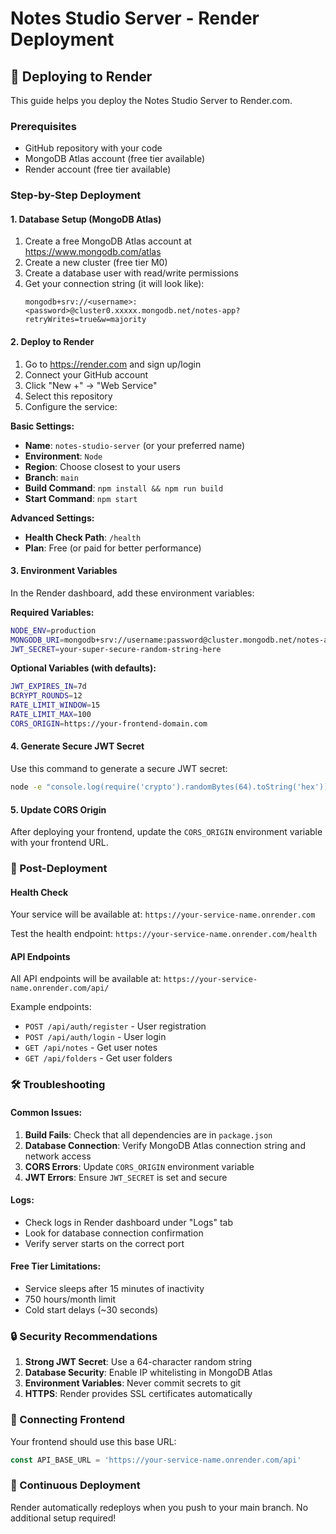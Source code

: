# Notes Studio Server - Render Deployment

## 🚀 Deploying to Render

This guide helps you deploy the Notes Studio Server to Render.com.

### Prerequisites
- GitHub repository with your code
- MongoDB Atlas account (free tier available)
- Render account (free tier available)

### Step-by-Step Deployment

#### 1. Database Setup (MongoDB Atlas)
1. Create a free MongoDB Atlas account at https://www.mongodb.com/atlas
2. Create a new cluster (free tier M0)
3. Create a database user with read/write permissions
4. Get your connection string (it will look like):
   ```
   mongodb+srv://<username>:<password>@cluster0.xxxxx.mongodb.net/notes-app?retryWrites=true&w=majority
   ```

#### 2. Deploy to Render
1. Go to https://render.com and sign up/login
2. Connect your GitHub account
3. Click "New +" → "Web Service"
4. Select this repository
5. Configure the service:

**Basic Settings:**
- **Name**: `notes-studio-server` (or your preferred name)
- **Environment**: `Node`
- **Region**: Choose closest to your users
- **Branch**: `main`
- **Build Command**: `npm install && npm run build`
- **Start Command**: `npm start`

**Advanced Settings:**
- **Health Check Path**: `/health`
- **Plan**: Free (or paid for better performance)

#### 3. Environment Variables
In the Render dashboard, add these environment variables:

**Required Variables:**
```bash
NODE_ENV=production
MONGODB_URI=mongodb+srv://username:password@cluster.mongodb.net/notes-app
JWT_SECRET=your-super-secure-random-string-here
```

**Optional Variables (with defaults):**
```bash
JWT_EXPIRES_IN=7d
BCRYPT_ROUNDS=12
RATE_LIMIT_WINDOW=15
RATE_LIMIT_MAX=100
CORS_ORIGIN=https://your-frontend-domain.com
```

#### 4. Generate Secure JWT Secret
Use this command to generate a secure JWT secret:
```bash
node -e "console.log(require('crypto').randomBytes(64).toString('hex'))"
```

#### 5. Update CORS Origin
After deploying your frontend, update the `CORS_ORIGIN` environment variable with your frontend URL.

### 🔧 Post-Deployment

#### Health Check
Your service will be available at: `https://your-service-name.onrender.com`

Test the health endpoint: `https://your-service-name.onrender.com/health`

#### API Endpoints
All API endpoints will be available at: `https://your-service-name.onrender.com/api/`

Example endpoints:
- `POST /api/auth/register` - User registration
- `POST /api/auth/login` - User login
- `GET /api/notes` - Get user notes
- `GET /api/folders` - Get user folders

### 🛠 Troubleshooting

#### Common Issues:

1. **Build Fails**: Check that all dependencies are in `package.json`
2. **Database Connection**: Verify MongoDB Atlas connection string and network access
3. **CORS Errors**: Update `CORS_ORIGIN` environment variable
4. **JWT Errors**: Ensure `JWT_SECRET` is set and secure

#### Logs:
- Check logs in Render dashboard under "Logs" tab
- Look for database connection confirmation
- Verify server starts on the correct port

#### Free Tier Limitations:
- Service sleeps after 15 minutes of inactivity
- 750 hours/month limit
- Cold start delays (~30 seconds)

### 🔒 Security Recommendations

1. **Strong JWT Secret**: Use a 64-character random string
2. **Database Security**: Enable IP whitelisting in MongoDB Atlas
3. **Environment Variables**: Never commit secrets to git
4. **HTTPS**: Render provides SSL certificates automatically

### 📱 Connecting Frontend

Your frontend should use this base URL:
```javascript
const API_BASE_URL = 'https://your-service-name.onrender.com/api'
```

### 🔄 Continuous Deployment

Render automatically redeploys when you push to your main branch. No additional setup required!
